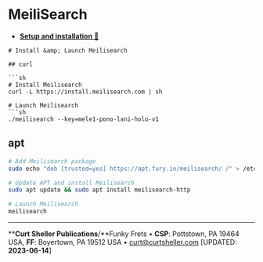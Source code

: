 # MeiliSearch

- [**Setup and installation** &#128279;](https://docs.meilisearch.com/learn/getting_started/quick_start.html)

```
# Install &amp; Launch Meilisearch

## curl

```sh
# Install Meilisearch
curl -L https://install.meilisearch.com | sh

# Launch Meilisearch
```sh
./meilisearch --key=mele1-pono-lani-holo-v1
```

## apt

```sh
# Add Meilisearch package
sudo echo "deb [trusted=yes] https://apt.fury.io/meilisearch/ /" > /etc/apt/sources.list.d/fury.list

# Update APT and install Meilisearch
sudo apt update && sudo apt install meilisearch-http

# Launch Meilisearch
meilisearch
```

----
****Curt Sheller Publications**/**Funky Frets • **CSP**: Pottstown, PA 19464 USA, **FF**: Boyertown, PA 19512 USA • [curt@curtsheller.com](mailto:curt@curtsheller.com) [UPDATED: **2023-06-14**]
